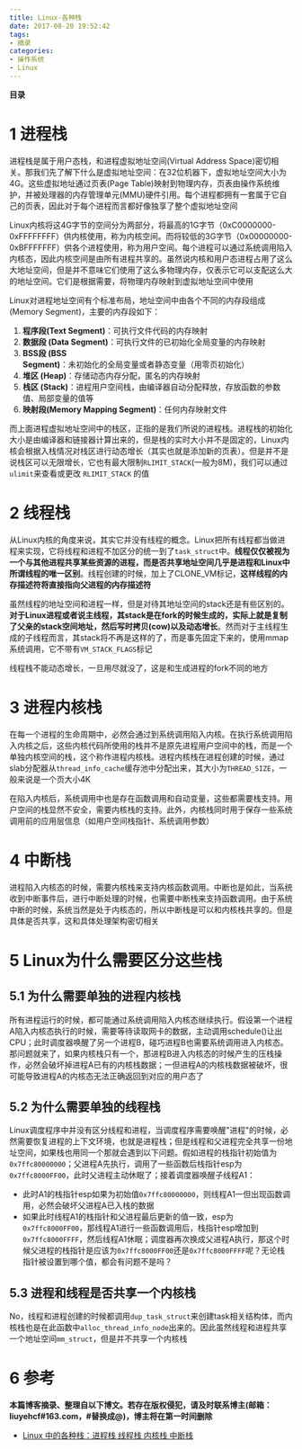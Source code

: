 ```yaml
---
title: Linux-各种栈
date: 2017-08-20 19:52:42
tags: 
- 摘录
categories: 
- 操作系统
- Linux
---
```


__目录__

<!-- toc -->
<!--more-->

# 1 进程栈

进程栈是属于用户态栈，和进程虚拟地址空间(Virtual Address Space)密切相关。那我们先了解下什么是虚拟地址空间：在32位机器下，虚拟地址空间大小为4G。这些虚拟地址通过页表(Page Table)映射到物理内存，页表由操作系统维护，并被处理器的内存管理单元(MMU)硬件引用。每个进程都拥有一套属于它自己的页表，因此对于每个进程而言都好像独享了整个虚拟地址空间

Linux内核将这4G字节的空间分为两部分，将最高的1G字节（0xC0000000-0xFFFFFFFF）供内核使用，称为内核空间。而将较低的3G字节（0x00000000-0xBFFFFFFF）供各个进程使用，称为用户空间。每个进程可以通过系统调用陷入内核态，因此内核空间是由所有进程共享的。虽然说内核和用户态进程占用了这么大地址空间，但是并不意味它们使用了这么多物理内存，仅表示它可以支配这么大的地址空间。它们是根据需要，将物理内存映射到虚拟地址空间中使用

Linux对进程地址空间有个标准布局，地址空间中由各个不同的内存段组成(Memory Segment)，主要的内存段如下：

1. __程序段(Text Segment)__：可执行文件代码的内存映射
1. __数据段 (Data Segment)__：可执行文件的已初始化全局变量的内存映射
1. __BSS段 (BSS Segment)__：未初始化的全局变量或者静态变量（用零页初始化）
1. __堆区 (Heap)__：存储动态内存分配，匿名的内存映射
1. __栈区 (Stack)__：进程用户空间栈，由编译器自动分配释放，存放函数的参数值、局部变量的值等
1. __映射段(Memory Mapping Segment)__：任何内存映射文件

而上面进程虚拟地址空间中的栈区，正指的是我们所说的进程栈。进程栈的初始化大小是由编译器和链接器计算出来的，但是栈的实时大小并不是固定的，Linux内核会根据入栈情况对栈区进行动态增长（其实也就是添加新的页表）。但是并不是说栈区可以无限增长，它也有最大限制`RLIMIT_STACK`(一般为8M)，我们可以通过`ulimit`来查看或更改 `RLIMIT_STACK` 的值

# 2 线程栈

从Linux内核的角度来说，其实它并没有线程的概念。Linux把所有线程都当做进程来实现，它将线程和进程不加区分的统一到了`task_struct`中。__线程仅仅被视为一个与其他进程共享某些资源的进程，而是否共享地址空间几乎是进程和Linux中所谓线程的唯一区别__。线程创建的时候，加上了CLONE_VM标记，__这样线程的内存描述符将直接指向父进程的内存描述符__

虽然线程的地址空间和进程一样，但是对待其地址空间的stack还是有些区别的。__对于Linux进程或者说主线程，其stack是在fork的时候生成的，实际上就是复制了父亲的stack空间地址，然后写时拷贝(cow)以及动态增长__。然而对于主线程生成的子线程而言，其stack将不再是这样的了，而是事先固定下来的，使用mmap系统调用，它不带有`VM_STACK_FLAGS`标记

线程栈不能动态增长，一旦用尽就没了，这是和生成进程的fork不同的地方

# 3 进程内核栈

在每一个进程的生命周期中，必然会通过到系统调用陷入内核。在执行系统调用陷入内核之后，这些内核代码所使用的栈并不是原先进程用户空间中的栈，而是一个单独内核空间的栈，这个称作进程内核栈。进程内核栈在进程创建的时候，通过slab分配器从`thread_info_cache`缓存池中分配出来，其大小为`THREAD_SIZE`，一般来说是一个页大小4K

在陷入内核后，系统调用中也是存在函数调用和自动变量，这些都需要栈支持。用户空间的栈显然不安全，需要内核栈的支持。此外，内核栈同时用于保存一些系统调用前的应用层信息（如用户空间栈指针、系统调用参数）

# 4 中断栈

进程陷入内核态的时候，需要内核栈来支持内核函数调用。中断也是如此，当系统收到中断事件后，进行中断处理的时候，也需要中断栈来支持函数调用。由于系统中断的时候，系统当然是处于内核态的，所以中断栈是可以和内核栈共享的。但是具体是否共享，这和具体处理架构密切相关

# 5 Linux为什么需要区分这些栈

## 5.1 为什么需要单独的进程内核栈

所有进程运行的时候，都可能通过系统调用陷入内核态继续执行。假设第一个进程A陷入内核态执行的时候，需要等待读取网卡的数据，主动调用schedule()让出CPU；此时调度器唤醒了另一个进程B，碰巧进程B也需要系统调用进入内核态。那问题就来了，如果内核栈只有一个，那进程B进入内核态的时候产生的压栈操作，必然会破坏掉进程A已有的内核栈数据；一但进程A的内核栈数据被破坏，很可能导致进程A的内核态无法正确返回到对应的用户态了

## 5.2 为什么需要单独的线程栈

Linux调度程序中并没有区分线程和进程，当调度程序需要唤醒"进程"的时候，必然需要恢复进程的上下文环境，也就是进程栈；但是线程和父进程完全共享一份地址空间，如果栈也用同一个那就会遇到以下问题。假如进程的栈指针初始值为`0x7ffc80000000`；父进程A先执行，调用了一些函数后栈指针esp为`0x7ffc8000FF00`，此时父进程主动休眠了；接着调度器唤醒子线程A1：

* 此时A1的栈指针esp如果为初始值`0x7ffc80000000`，则线程A1一但出现函数调用，必然会破坏父进程A已入栈的数据
* 如果此时线程A1的栈指针和父进程最后更新的值一致，esp为`0x7ffc8000FF00`，那线程A1进行一些函数调用后，栈指针esp增加到`0x7ffc8000FFFF`，然后线程A1休眠；调度器再次换成父进程A执行，那这个时候父进程的栈指针是应该为`0x7ffc8000FF00`还是`0x7ffc8000FFFF`呢？无论栈指针被设置到哪个值，都会有问题不是吗？

## 5.3 进程和线程是否共享一个内核栈

No，线程和进程创建的时候都调用`dup_task_struct`来创建task相关结构体，而内核栈也是在此函数中`alloc_thread_info_node`出来的。因此虽然线程和进程共享一个地址空间`mm_struct`，但是并不共享一个内核栈

# 6 参考

__本篇博客摘录、整理自以下博文。若存在版权侵犯，请及时联系博主(邮箱：liuyehcf#163.com，#替换成@)，博主将在第一时间删除__

* [Linux 中的各种栈：进程栈 线程栈 内核栈 中断栈](http://blog.csdn.net/yangkuanqaz85988/article/details/52403726)
